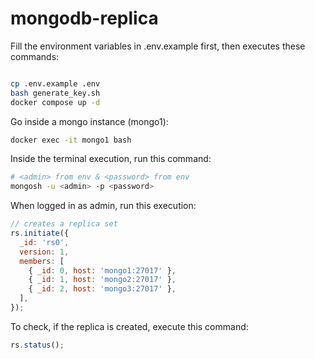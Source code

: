 # mongodb-replica

Fill the environment variables in .env.example first, then executes these commands:

```bash

cp .env.example .env
bash generate_key.sh
docker compose up -d
```

Go inside a mongo instance (mongo1):

```bash
docker exec -it mongo1 bash
```

Inside the terminal execution, run this command:

```bash
# <admin> from env & <password> from env
mongosh -u <admin> -p <password>
```

When logged in as admin, run this execution:

```js
// creates a replica set
rs.initiate({
  _id: 'rs0',
  version: 1,
  members: [
    { _id: 0, host: 'mongo1:27017' },
    { _id: 1, host: 'mongo2:27017' },
    { _id: 2, host: 'mongo3:27017' },
  ],
});
```

To check, if the replica is created, execute this command:

```js
rs.status();
```
